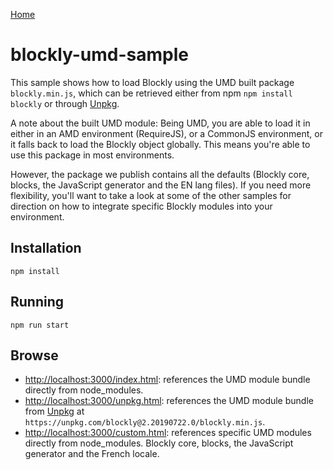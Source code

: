 [Home](../README.md)

# blockly-umd-sample

This sample shows how to load Blockly using the UMD built package ``blockly.min.js``, which can be retrieved either from npm ``npm install blockly`` or through [Unpkg](https://unpkg.com/).

A note about the built UMD module: Being UMD, you are able to load it in either in an AMD environment (RequireJS), or a CommonJS environment, or it falls back to load the Blockly object globally. This means you're able to use this package in most environments. 

However, the package we publish contains all the defaults (Blockly core, blocks, the JavaScript generator and the EN lang files). If you need more flexibility, you'll want to take a look at some of the other samples for direction on how to integrate specific Blockly modules into your environment.

## Installation

```
npm install
```

## Running

```
npm run start
```

## Browse

- [http://localhost:3000/index.html](http://localhost:3000/index.html): references the UMD module bundle directly from node_modules.
- [http://localhost:3000/unpkg.html](http://localhost:3000/unpkg.html): references the UMD module bundle from [Unpkg](https://unpkg.com/) at ``https://unpkg.com/blockly@2.20190722.0/blockly.min.js``. 
- [http://localhost:3000/custom.html](http://localhost:3000/custom.html): references specific UMD modules directly from node_modules. Blockly core, blocks, the JavaScript generator and the French locale.